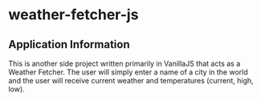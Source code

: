 # weather-fetcher-js

## Application Information

This is another side project written primarily in VanillaJS that acts as a Weather Fetcher. The user will simply enter a name of a city in the world and the user will receive current weather and temperatures (current, high, low).
